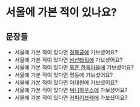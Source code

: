 
# 서울에 가본 적이 있나요?


## 문장들

  - 서울에 가본 적이 있다면 [경복궁에][] 가보셨어요?
  - 서울에 가본 적이 있다면 [남산타워에][] 가보셨어요?
  - 서울에 가본 적이 있다면 [북촌 한옥마을에][] 가보셨어요?
  - 서울에 가본 적이 있다면 명동에 가보셨어요?
  - 서울에 가본 적이 있다면 이태원에 가보셨어요?
  - 서울에 가본 적이 있다면 [써니하우스에][] 가보셨어요?
  - 서울에 가본 적이 있다면 [커피리브레에][] 가보셨어요?

[경복궁에]: https://ko.wikipedia.org/wiki/%EA%B2%BD%EB%B3%B5%EA%B6%81
[남산타워에]: https://ko.wikipedia.org/wiki/N%EC%84%9C%EC%9A%B8%ED%83%80%EC%9B%8C
[북촌 한옥마을에]: https://ko.wikipedia.org/wiki/%EB%B6%81%EC%B4%8C_%ED%95%9C%EC%98%A5%EB%A7%88%EC%9D%84
[써니하우스에]: https://www.instagram.com/sunnyhousekr/#
[커피리브레에]: https://coffeelibre.kr/
